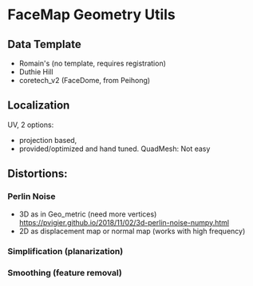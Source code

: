 # FaceMap Geometry Utils

## Data Template

* Romain's (no template, requires registration)
* Duthie Hill
* coretech_v2 (FaceDome, from Peihong)

## Localization

UV, 2 options: 
* projection based, 
* provided/optimized and hand tuned.
QuadMesh:
Not easy

## Distortions:
### Perlin Noise 

* 3D as in Geo_metric (need more vertices) https://pvigier.github.io/2018/11/02/3d-perlin-noise-numpy.html
* 2D as displacement map or normal map (works with high frequency)


### Simplification (planarization)


### Smoothing (feature removal)